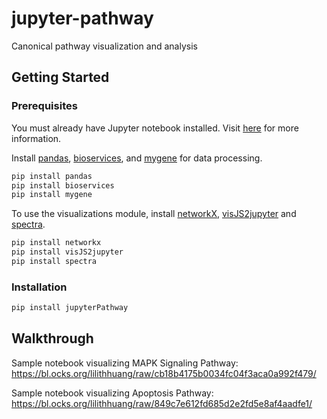 # jupyter-pathway
Canonical pathway visualization and analysis 

## Getting Started

### Prerequisites

You must already have Jupyter notebook installed. Visit [here](http://jupyter.org/install.html) for more information.

Install [pandas](http://pandas.pydata.org/), [bioservices](http://www.pythonhosted.org/bioservices/), and [mygene](http://docs.mygene.info/projects/mygene-py/en/latest/) for data processing.

```sh
pip install pandas
pip install bioservices
pip install mygene
```

To use the visualizations module, install [networkX](https://networkx.github.io/), [visJS2jupyter](https://github.com/ucsd-ccbb/visJS2jupyter) and [spectra](https://github.com/jsvine/spectra).

```sh
pip install networkx
pip install visJS2jupyter
pip install spectra
```

### Installation
```sh
pip install jupyterPathway
```

## Walkthrough

Sample notebook visualizing MAPK Signaling Pathway: https://bl.ocks.org/lilithhuang/raw/cb18b4175b0034fc04f3aca0a992f479/

Sample notebook visualizing Apoptosis Pathway: https://bl.ocks.org/lilithhuang/raw/849c7e612fd685d2e2fd5e8af4aadfe1/
